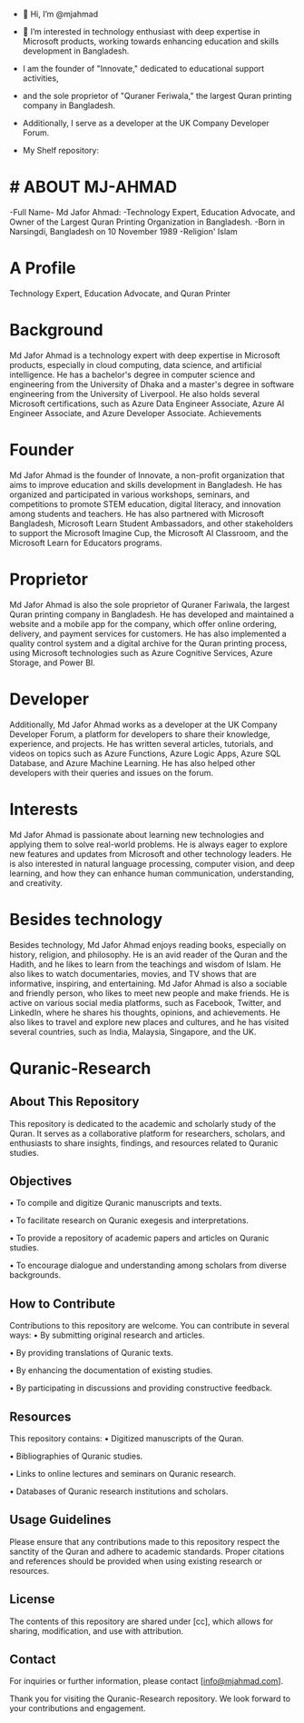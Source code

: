 - 👋 Hi, I’m @mjahmad
- 👀 I’m interested in  technology enthusiast with deep expertise in Microsoft products, working towards enhancing education and skills development in Bangladesh.
- I am the founder of "Innovate," dedicated to educational support activities,
- and the sole proprietor of "Quraner Feriwala," the largest Quran printing company in Bangladesh.
- Additionally, I serve as a developer at the UK Company Developer Forum.

- My Shelf repository:

# # ABOUT MJ-AHMAD
-Full Name- Md Jafor Ahmad:
-Technology Expert, Education Advocate, and Owner of the Largest Quran Printing Organization in Bangladesh.
-Born in Narsingdi, Bangladesh on 10 November 1989
-Religion' Islam
# A Profile
Technology Expert, Education Advocate, and Quran Printer
# Background
Md Jafor Ahmad is a technology expert with deep expertise in Microsoft products, especially in cloud computing, data science, and artificial intelligence. He has a bachelor's degree in computer science and engineering from the University of Dhaka and a master's degree in software engineering from the University of Liverpool. He also holds several Microsoft certifications, such as Azure Data Engineer Associate, Azure AI Engineer Associate, and Azure Developer Associate.
Achievements
# Founder
Md Jafor Ahmad is the founder of Innovate, a non-profit organization that aims to improve education and skills development in Bangladesh. 
He has organized and participated in various workshops, seminars, and competitions to promote STEM education, digital literacy, and innovation among students and teachers. He has also partnered with Microsoft Bangladesh, Microsoft Learn Student Ambassadors, and other stakeholders to support the Microsoft Imagine Cup, the Microsoft AI Classroom, and the Microsoft Learn for Educators programs.

# Proprietor
Md Jafor Ahmad is also the sole proprietor of Quraner Fariwala, the largest Quran printing company in Bangladesh. 
He has developed and maintained a website and a mobile app for the company, which offer online ordering, delivery, and payment services for customers. 
He has also implemented a quality control system and a digital archive for the Quran printing process, using Microsoft technologies such as Azure Cognitive Services, Azure Storage, and Power BI.

# Developer
Additionally, Md Jafor Ahmad works as a developer at the UK Company Developer Forum, a platform for developers to share their knowledge, experience, and projects. He has written several articles, tutorials, and videos on topics such as Azure Functions, Azure Logic Apps, Azure SQL Database, and Azure Machine Learning. He has also helped other developers with their queries and issues on the forum.

# Interests
Md Jafor Ahmad is passionate about learning new technologies and applying them to solve real-world problems. He is always eager to explore new features and updates from Microsoft and other technology leaders. He is also interested in natural language processing, computer vision, and deep learning, and how they can enhance human communication, understanding, and creativity.

# Besides technology
Besides technology, Md Jafor Ahmad enjoys reading books, especially on history, religion, and philosophy. 
He is an avid reader of the Quran and the Hadith, and he likes to learn from the teachings and wisdom of Islam. 
He also likes to watch documentaries, movies, and TV shows that are informative, inspiring, and entertaining.
Md Jafor Ahmad is also a sociable and friendly person, who likes to meet new people and make friends. 
He is active on various social media platforms, such as Facebook, Twitter, and LinkedIn, where he shares his thoughts, opinions, and achievements. 
He also likes to travel and explore new places and cultures, and he has visited several countries, such as India, Malaysia, Singapore, and the UK.


# Quranic-Research

## About This Repository
This repository is dedicated to the academic and scholarly study of the Quran. 
It serves as a collaborative platform for researchers, scholars, and enthusiasts to share insights, findings, and resources related to Quranic studies.

## Objectives
•  To compile and digitize Quranic manuscripts and texts.

•  To facilitate research on Quranic exegesis and interpretations.

•  To provide a repository of academic papers and articles on Quranic studies.

•  To encourage dialogue and understanding among scholars from diverse backgrounds.


## How to Contribute
Contributions to this repository are welcome. You can contribute in several ways:
•  By submitting original research and articles.

•  By providing translations of Quranic texts.

•  By enhancing the documentation of existing studies.

•  By participating in discussions and providing constructive feedback.


## Resources
This repository contains:
•  Digitized manuscripts of the Quran.

•  Bibliographies of Quranic studies.

•  Links to online lectures and seminars on Quranic research.

•  Databases of Quranic research institutions and scholars.


## Usage Guidelines
Please ensure that any contributions made to this repository respect the sanctity of the Quran and adhere to academic standards. 
Proper citations and references should be provided when using existing research or resources.

## License
The contents of this repository are shared under [cc], which allows for sharing, modification, and use with attribution.

## Contact
For inquiries or further information, please contact [info@mjahmad.com].

Thank you for visiting the Quranic-Research repository. We look forward to your contributions and engagement.


<!---
mjahmad1/mjahmad1 is a ✨ special ✨ repository because its `README.md` (this file) appears on your GitHub profile.
You can click the Preview link to take a look at your changes.
--->
